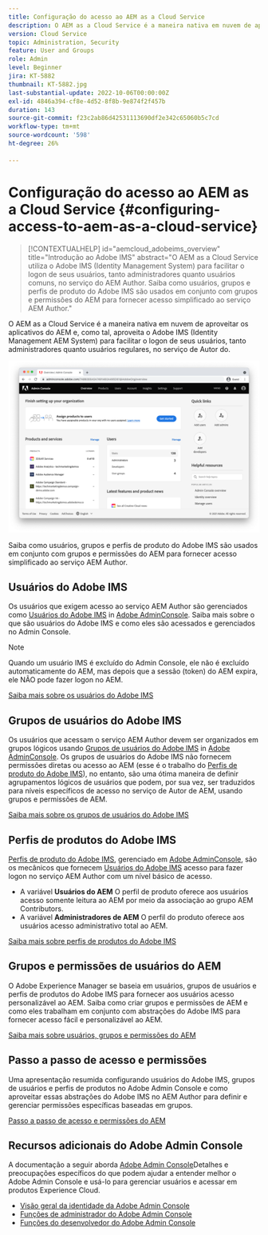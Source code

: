 ```yaml
---
title: Configuração do acesso ao AEM as a Cloud Service
description: O AEM as a Cloud Service é a maneira nativa em nuvem de aproveitar os aplicativos do AEM e, como tal, aproveita o Adobe IMS (Identity Management AEM System) para facilitar o logon de usuários, tanto administradores quanto usuários regulares, no serviço de Autor do. Saiba como usuários do Adobe IMS, grupos de usuários e perfis de produtos são usados juntamente com grupos AEM e permissões para fornecer acesso específico ao AEM Author.
version: Cloud Service
topic: Administration, Security
feature: User and Groups
role: Admin
level: Beginner
jira: KT-5882
thumbnail: KT-5882.jpg
last-substantial-update: 2022-10-06T00:00:00Z
exl-id: 4846a394-cf8e-4d52-8f8b-9e874f2f457b
duration: 143
source-git-commit: f23c2ab86d42531113690df2e342c65060b5c7cd
workflow-type: tm+mt
source-wordcount: '598'
ht-degree: 26%

---
```


# Configuração do acesso ao AEM as a Cloud Service {#configuring-access-to-aem-as-a-cloud-service}

>[!CONTEXTUALHELP]
>id="aemcloud_adobeims_overview"
>title="Introdução ao Adobe IMS"
>abstract="O AEM as a Cloud Service utiliza o Adobe IMS (Identity Management System) para facilitar o logon de seus usuários, tanto administradores quanto usuários comuns, no serviço do AEM Author. Saiba como usuários, grupos e perfis de produto do Adobe IMS são usados em conjunto com grupos e permissões do AEM para fornecer acesso simplificado ao serviço AEM Author."

O AEM as a Cloud Service é a maneira nativa em nuvem de aproveitar os aplicativos do AEM e, como tal, aproveita o Adobe IMS (Identity Management AEM System) para facilitar o logon de seus usuários, tanto administradores quanto usuários regulares, no serviço de Autor do.

![Adobe Admin Console](./assets/hero.png)

Saiba como usuários, grupos e perfis de produto do Adobe IMS são usados em conjunto com grupos e permissões do AEM para fornecer acesso simplificado ao serviço AEM Author.

## Usuários do Adobe IMS

Os usuários que exigem acesso ao serviço AEM Author são gerenciados como [Usuários do Adobe IMS](https://helpx.adobe.com/br/enterprise/using/set-up-identity.html) in [Adobe AdminConsole](https://adminconsole.adobe.com). Saiba mais sobre o que são usuários do Adobe IMS e como eles são acessados e gerenciados no Admin Console.

>[!NOTE]
>
>Quando um usuário IMS é excluído do Admin Console, ele não é excluído automaticamente do AEM, mas depois que a sessão (token) do AEM expira, ele NÃO pode fazer logon no AEM.


[Saiba mais sobre os usuários do Adobe IMS](./adobe-ims-users.md)

## Grupos de usuários do Adobe IMS

Os usuários que acessam o serviço AEM Author devem ser organizados em grupos lógicos usando [Grupos de usuários do Adobe IMS](https://helpx.adobe.com/br/enterprise/using/user-groups.html) in [Adobe AdminConsole](https://adminconsole.adobe.com). Os grupos de usuários do Adobe IMS não fornecem permissões diretas ou acesso ao AEM (esse é o trabalho do [Perfis de produto do Adobe IMS](#adobe-ims-product-profiles)), no entanto, são uma ótima maneira de definir agrupamentos lógicos de usuários que podem, por sua vez, ser traduzidos para níveis específicos de acesso no serviço de Autor de AEM, usando grupos e permissões de AEM.

[Saiba mais sobre os grupos de usuários do Adobe IMS](./adobe-ims-user-groups.md)

## Perfis de produtos do Adobe IMS

[Perfis de produto do Adobe IMS](https://helpx.adobe.com/enterprise/using/manage-permissions-and-roles.html), gerenciado em [Adobe AdminConsole](https://adminconsole.adobe.com), são os mecânicos que fornecem [Usuários do Adobe IMS](#adobe-ims-users) acesso para fazer logon no serviço AEM Author com um nível básico de acesso.

+ A variável __Usuários do AEM__ O perfil de produto oferece aos usuários acesso somente leitura ao AEM por meio da associação ao grupo AEM Contributors.
+ A variável __Administradores de AEM__ O perfil do produto oferece aos usuários acesso administrativo total ao AEM.

[Saiba mais sobre perfis de produtos do Adobe IMS](./adobe-ims-product-profiles.md)

## Grupos e permissões de usuários do AEM

O Adobe Experience Manager se baseia em usuários, grupos de usuários e perfis de produtos do Adobe IMS para fornecer aos usuários acesso personalizável ao AEM. Saiba como criar grupos e permissões de AEM e como eles trabalham em conjunto com abstrações do Adobe IMS para fornecer acesso fácil e personalizável ao AEM.

[Saiba mais sobre usuários, grupos e permissões do AEM](./aem-users-groups-and-permissions.md)

## Passo a passo de acesso e permissões

Uma apresentação resumida configurando usuários do Adobe IMS, grupos de usuários e perfis de produtos no Adobe Admin Console e como aproveitar essas abstrações do Adobe IMS no AEM Author para definir e gerenciar permissões específicas baseadas em grupos.

[Passo a passo de acesso e permissões do AEM](./walk-through.md)

## Recursos adicionais do Adobe Admin Console

A documentação a seguir aborda [Adobe Admin Console](https://adminconsole.adobe.com)Detalhes e preocupações específicos do que podem ajudar a entender melhor o Adobe Admin Console e usá-lo para gerenciar usuários e acessar em produtos Experience Cloud.

+ [Visão geral da identidade da Adobe Admin Console](https://helpx.adobe.com/br/enterprise/using/identity.html)
+ [Funções de administrador do Adobe Admin Console](https://helpx.adobe.com/enterprise/using/admin-roles.html)
+ [Funções do desenvolvedor do Adobe Admin Console](https://helpx.adobe.com/enterprise/using/manage-developers.html)
